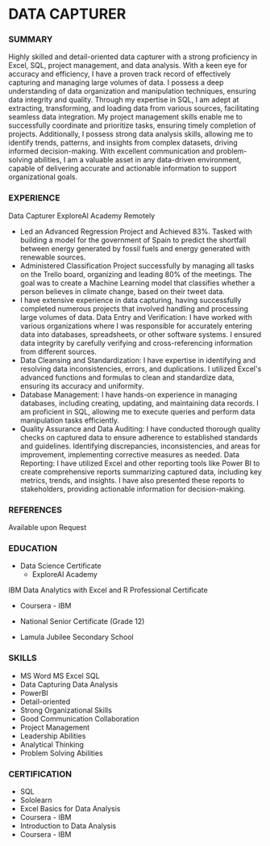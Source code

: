 # DATA CAPTURER

### SUMMARY
Highly skilled and detail-oriented data capturer with a strong
proficiency in Excel, SQL, project management, and data analysis.
With a keen eye for accuracy and efficiency, I have a proven track
record of effectively capturing and managing large volumes of
data. I possess a deep understanding of data organization and
manipulation techniques, ensuring data integrity and quality.
Through my expertise in SQL, I am adept at extracting,
transforming, and loading data from various sources, facilitating
seamless data integration. My project management skills enable
me to successfully coordinate and prioritize tasks, ensuring timely
completion of projects. Additionally, I possess strong data analysis
skills, allowing me to identify trends, patterns, and insights from
complex datasets, driving informed decision-making. With
excellent communication and problem-solving abilities, I am a
valuable asset in any data-driven environment, capable of
delivering accurate and actionable information to support
organizational goals.

### EXPERIENCE
Data Capturer
ExploreAI Academy
Remotely

- Led an Advanced Regression Project and Achieved 83%. Tasked with
building a model for the government of Spain to predict the shortfall
between energy generated by fossil fuels and energy generated with
renewable sources.
- Administered Classification Project successfully by managing all tasks on
the Trello board, organizing and leading 80% of the meetings. The goal
was to create a Machine Learning model that classifies whether a person
believes in climate change, based on their tweet data.
- I have extensive experience in data capturing, having successfully
completed numerous projects that involved handling and processing large
volumes of data. Data Entry and Verification: I have worked with various
organizations where I was responsible for accurately entering data into
databases, spreadsheets, or other software systems. I ensured data
integrity by carefully verifying and cross-referencing information from
different sources.
- Data Cleansing and Standardization: I have expertise in identifying and
resolving data inconsistencies, errors, and duplications. I utilized
Excel's advanced functions and formulas to clean and standardize data,
ensuring its accuracy and uniformity.
- Database Management: I have hands-on experience in managing
databases, including creating, updating, and maintaining data records. I
am proficient in SQL, allowing me to execute queries and perform data
manipulation tasks efficiently.
- Quality Assurance and Data Auditing: I have conducted thorough quality
checks on captured data to ensure adherence to established standards
and guidelines. Identifying discrepancies, inconsistencies, and areas for
improvement, implementing corrective measures as needed.
Data Reporting: I have utilized Excel and other reporting tools like Power BI
to create comprehensive reports summarizing captured data, including
key metrics, trends, and insights. I have also presented these reports to
stakeholders, providing actionable information for decision-making.

### REFERENCES
Available upon Request

### EDUCATION
- Data Science Certificate
  - ExploreAI Academy
  
IBM Data Analytics with Excel and R Professional Certificate
 - Coursera - IBM
  
- National Senior Certificate (Grade 12)
 - Lamula Jubilee Secondary School
  
### SKILLS
- MS Word MS Excel SQL
- Data Capturing Data Analysis
- PowerBI
- Detail-oriented
- Strong Organizational Skills
- Good Communication Collaboration
- Project Management
- Leadership Abilities
- Analytical Thinking
- Problem Solving Abilities

  
### CERTIFICATION
- SQL
- Sololearn
- Excel Basics for Data Analysis
- Coursera - IBM
- Introduction to Data Analysis
- Coursera - IBM
